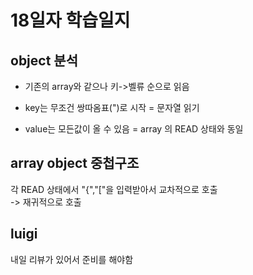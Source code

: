 # 18일자 학습일지

## object 분석
+ 기존의 array와 같으나 키->벨류 순으로 읽음  

+ key는 무조건 쌍따옴표(")로 시작 = 문자열 읽기  

+ value는 모든값이 올 수 있음 = array 의 READ 상태와 동일  

## array object 중첩구조  
각 READ 상태에서 "{","["을 입력받아서 교차적으로 호출  
-> 재귀적으로 호출

## luigi
내일 리뷰가 있어서 준비를 해야함
